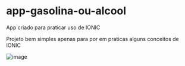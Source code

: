 # app-gasolina-ou-alcool
App criado para praticar uso de  IONIC

Projeto bem simples apenas para por em praticas alguns conceitos de IONIC


![image](https://user-images.githubusercontent.com/51513403/137015514-7d147753-61ea-4569-ae4a-97c48eadb755.png)

